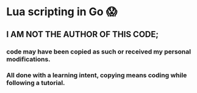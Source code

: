 # Lua scripting in Go 😱

## I AM NOT THE AUTHOR OF THIS CODE; 
### code may have been copied as such or received my personal modifications.
### All done with a learning intent, copying means coding while following a tutorial.
